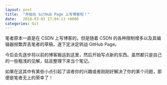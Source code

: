 ```yaml
---
layout: post
title:  "开始在 GitHub Page 上写博客啦！"
date:   2018-03-01 17:04:13 +0800
categories: Git
---
```


笔者原本一直是在 CSDN 上写博客的，但是随着 CSDN 的各种限制增多以及其编辑器频繁弄丢笔者的草稿，遂下定决定转战 GitHub Page。

今后会先逐步将以前的博客搬运到这里，然后开始写点新的东西。虽然都只是自己的一些粗浅的见解，姑且整理下来当个笔记。

如果在这其中有某些小点引起了读者你的兴趣或者刚刚好解决了你的某个问题，那便是笔者无上的荣幸了！